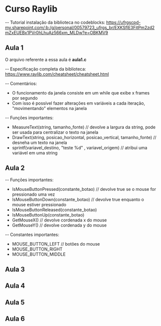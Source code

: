 # Curso Raylib

-- Tutorial instalação da biblioteca no codeblocks:
https://ufrgscpd-my.sharepoint.com/:b:/g/personal/00579723_ufrgs_br/EXKSflE3FitPm2zd2mZxEUEBx1PVr0hLhuAz566xm_MLDw?e=OBKMV9

## Aula 1
O arquivo referente a essa aula é **aula1.c**

-- Especificação completa da biblioteca:
https://www.raylib.com/cheatsheet/cheatsheet.html

-- Comentários:
* O funcionamento da janela consiste em um while que exibe x frames por segundo
* Com isso é possível fazer alterações em variáveis a cada iteração, "movimentando" elementos na janela

-- Funções importantes:
* MeasureText(string, tamanho_fonte) // devolve a largura da string, pode ser usada para centralizar o texto na janela
* DrawText(string, posicao_horizontal, posicao_vertical, tamanho_fonte) // desneha um texto na janela
* sprintf(variavel_destino, "teste %d" , variavel_origem) // atribui uma variável em uma string

## Aula 2

-- Funções importantes:
* IsMouseButtonPressed(constante_botao) // devolve true se o mouse for pressionado uma vez
* IsMouseButtonDown(constante_botao) // devolve true enquanto o mouse estiver pressionado
* IsMouseButtonReleased(constante_botao)
* IsMouseButtonUp(constante_botao)
* GetMouseX() // devolve cordenada x do mouse
* GetMouseY() // devolve cordenada y do mouse

-- Constantes importantes: 
* MOUSE_BUTTON_LEFT // botões do mouse
* MOUSE_BUTTON_RIGHT
* MOUSE_BUTTON_MIDDLE

## Aula 3

## Aula 4

## Aula 5

## Aula 6
